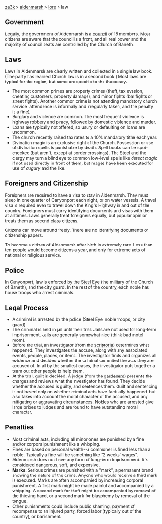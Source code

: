 [za3k](/) > [aldenmarsh](/aldenmarsh/) > [lore](lore) > law

## Government

Legally, the government of Aldenmarsh is a [council](council) of 15 members. Most citizens are aware that the council is a front, and all real power and the majority of council seats are controlled by the Church of Baneth.

## Laws

Laws in Aldenmarsh are clearly written and collected in a single law book. (The party has learned Church law is in a second book.) Most laws are typical for the region, but some are specific to the theocracy.

- The most common primes are property crimes (theft, tax evasion, cheating customers, property damage), and minor fights (bar fights or street fights). Another common crime is not attending mandatory church service (attendence is informally and irregularly taken, and the penalty is a fine).
- Burglary and violence are common. The most frequent violence is highway robbery and piracy, followed by domestic violence and murder.
- Loans are typically not offered, so usury or defaulting on loans are uncommon.
- The church recently raised tax rates to a 10% mandatory tithe each year.
- Divination magic is an exclusive right of the Church. Possession or use of divination spells is punishable by death. Spell books can be spot-checked (but aren't, except at border crossings). The Steel and the clergy may turn a blind eye to common low-level spells like *detect magic* if not used directly in front of them, but mages have been executed for use of *augury* and the like.

## Foreigners and Citizenship

Foreigners are required to have a visa to stay in Aldenmarsh. They must sleep in one quarter of Canyonport each night, or on water vessels. A travel visa is required even to travel down the King's Highway in and out of the country. Foreigners must carry identifying documents and visas with them at all times. Laws generally treat foreigners equally, but popular opinion treats them as second class citizens.

Citizens can move around freely. There are no identifying documents or citizenship papers. 

To become a citizen of Aldenmarsh after birth is extremely rare. Less than ten people would become citizens a year, and only for extreme acts of national or religious service.

## Police

In Canyonport, law is enforced by the [Steel Eye](church_branches) (the military of the Church of Baneth), and the city guard. In the rest of the country, each noble has house troops who arrest criminals.

## Legal Process

- A criminal is arrested by the police (Steel Eye, noble troops, or city guard)
- The criminal is held in jail until their trial. Jails are not used for long-term imprisonment. Jails are generally somewhat nice (think bad motel room).
- Before the trial, an investigator (from the [scriptoria](church_branches)) determines what happened. They investigates the accuse, along with any associated events, people, places, or items. The investigator finds and organizes all evidence and decides whether the criminal commited the acts they are accused of. In all by the smallest cases, the investigator puts together a team out other people to help them.
- At the trial, guilt is decided. A judge (from the [gardeners](church_branches)) presents the charges and reviews what the investigator has found. They decide whether the accused is guilty, and sentences them. Guilt and sentencing is not based only on whether criminal acts have factually happened, but also takes into account the moral character of the accused, and any mitigating or aggravating circumstances. Nobles who are arrested give large bribes to judges and are found to have outstanding moral character.

## Penalties

- Most criminal acts, including all minor ones are punished by a fine and/or corporal punishment like a whipping.
- Fines are based on personal wealth--a commoner is fined less than a noble. Typically a fine will be something like "2 weeks' wages".
- Aldenmarsh does not have any form of long-term imprisonment. It's considered dangerous, soft, and expensive.
- **Marks**: Serious crimes are punished with a "mark", a permanent brand showing the nature of the crime. Anyone who would receive a third mark is executed. Marks are often accompanied by increasing corporal punishment. A first mark might be made painful and accompanied by a whipping. A second mark for theft might be accompanied by removal of the thieving hand, or a second mark for blasphemy by removal of the tongue.
- Other punishments could include public shaming, payment of recompense to an injured party, forced labor (typically out of the country), or banishment.
